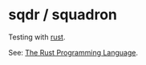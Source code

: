 # sqdr / squadron

Testing with [rust](https://www.rust-lang.org/).

See: [The Rust Programming Language](https://doc.rust-lang.org/book/).
